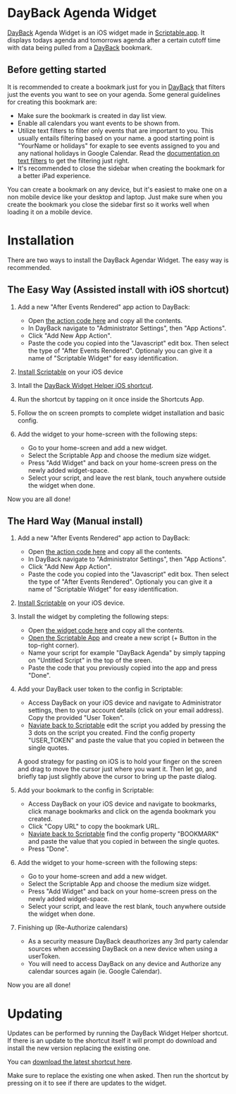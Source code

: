 # DayBack Agenda Widget

<a href="https://dayback.com" target="_blank">DayBack</a> Agenda Widget is an iOS widget made in <a href="https://scriptable.app/" target="_blank">Scriptable.app</a>. It displays todays agenda and tomorrows agenda after a certain cutoff time with data being pulled from a <a href="https://dayback.com" target="_blank">DayBack</a> bookmark.

## Before getting started
 
It is recommended to create a bookmark just for you in <a href="https://dayback.com" target="_blank">DayBack</a> that filters just the events you want to see on your agenda. Some general guidelines for creating this bookmark are:
* Make sure the bookmark is created in day list view.
* Enable all calendars you want events to be shown from.
* Utilize text filters to filter only events that are important to you. This usually entails filtering based on your name. a good starting point is "YourName or holidays" for exaple to see events assigned to you and any national holidays in Google Calendar. Read the <a href="https://docs.dayback.com/article/114-filter-options" target="_blank">documentation on text filters</a> to get the filtering just right.
* It's recommended to close the sidebar when creating the bookmark for a better iPad experience.

You can create a bookmark on any device, but it's easiest to make one on a non mobile device like your desktop and laptop. Just make sure when you create the bookmark you close the sidebar first so it works well when loading it on a mobile device.

# Installation

There are two ways to install the DayBack Agendar Widget. The easy way is recommended.
## The Easy Way (Assisted install with iOS shortcut)

1. Add a new "After Events Rendered" app action to DayBack:
    * Open [the action code here](https://raw.githubusercontent.com/tannerellen/dayback-widget/main/dayback-agenda-action.js) and copy all the contents.
    * In DayBack navigate to "Administrator Settings", then "App Actions".
    * Click "Add New App Action".
    * Paste the code you copied into the "Javascript" edit box. Then select the type of "After Events Rendered". Optionaly you can give it a name of "Scriptable Widget" for easy identification.

2. [Install Scriptable](https://scriptable.app/) on your iOS device

3. Intall the [DayBack Widget Helper iOS shortcut](https://www.icloud.com/shortcuts/59210b3386994bdca55fc23a875a1eb7).

4. Run the shortcut by tapping on it once inside the Shortcuts App.

5. Follow the on screen prompts to complete widget installation and basic config.

6. Add the widget to your home-screen with the following steps:
    * Go to your home-screen and add a new widget.
    * Select the Scriptable App and choose the medium size widget.
    * Press "Add Widget" and back on your home-screen press on the newly added widget-space.
    * Select your script, and leave the rest blank, touch anywhere outside the widget when done.

Now you are all done!


## The Hard Way (Manual install)

1. Add a new "After Events Rendered" app action to DayBack:
    * Open [the action code here](https://raw.githubusercontent.com/tannerellen/dayback-widget/main/dayback-agenda-action.js) and copy all the contents.
    * In DayBack navigate to "Administrator Settings", then "App Actions".
    * Click "Add New App Action".
    * Paste the code you copied into the "Javascript" edit box. Then select the type of "After Events Rendered". Optionaly you can give it a name of "Scriptable Widget" for easy identification.

2. [Install Scriptable](https://scriptable.app/) on your iOS device.

3. Install the widget by completing the following steps:
    * Open [the widget code here](https://raw.githubusercontent.com/tannerellen/dayback-widget/main/dayback-agenda-widget.js) and copy all the contents.
    * [Open the Scriptable App](https://open.scriptable.app) and create a new script (+ Button in the top-right corner).
    * Name your script for example "DayBack Agenda" by simply tapping on "Untitled Script" in the top of the sreen.
    * Paste the code that you previously copied into the app and press "Done".

4. Add your DayBack user token to the config in Scriptable:
    * Access DayBack on your iOS device and navigate to Administrator settings, then to your account details (click on your email address). Copy the provided "User Token". 
    * [Naviate back to Scriptable](https://open.scriptable.app) edit the script you added by pressing the 3 dots on the script you created. Find the config property "USER_TOKEN" and paste the value that you copied in between the single quotes.
    
    A good strategy for pasting on iOS is to hold your finger on the screen and drag to move the cursor just where you want it. Then let go, and briefly tap just slightly above the cursor to bring up the paste dialog.

5. Add your bookmark to the config in Scriptable:
    * Access DayBack on your iOS device and navigate to bookmarks, click manage bookmarks and click on the agenda bookmark you created.
    * Click "Copy URL" to copy the bookmark URL.
    * [Naviate back to Scriptable](https://open.scriptable.app) find the config property "BOOKMARK" and paste the value that you copied in between the single quotes.
    * Press "Done".

6. Add the widget to your home-screen with the following steps:
    * Go to your home-screen and add a new widget.
    * Select the Scriptable App and choose the medium size widget.
    * Press "Add Widget" and back on your home-screen press on the newly added widget-space.
    * Select your script, and leave the rest blank, touch anywhere outside the widget when done.

7. Finishing up (Re-Authorize calendars)
    * As a security measure DayBack deauthorizes any 3rd party calendar sources when accessing DayBack on a new device when using a userToken.
    * You will need to access DayBack on any device and Authorize any calendar sources again (ie. Google Calendar).

Now you are all done!

# Updating

Updates can be performed by running the DayBack Widget Helper shortcut. If there is an update to the shortcut itself it will prompt do download and install the new version replacing the existing one. 

You can [download the latest shortcut here](https://www.icloud.com/shortcuts/59210b3386994bdca55fc23a875a1eb7). 
 
Make sure to replace the existing one when asked. Then run the shortcut by pressing on it to see if there are updates to the widget.